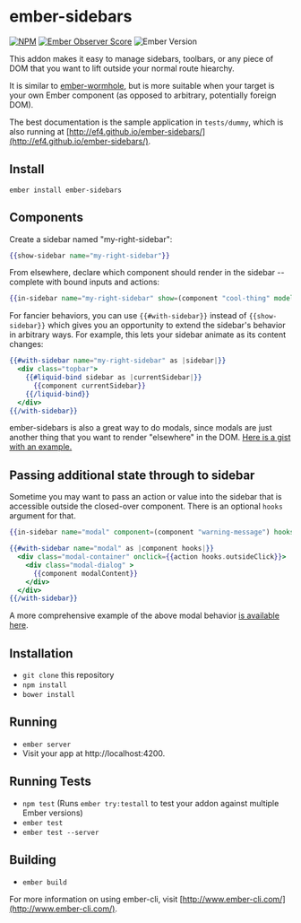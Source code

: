 # ember-sidebars

[![NPM][npm-badge-img]][npm-badge-link]
[![Ember Observer Score][ember-observer-badge]][ember-observer-url]
![Ember Version][ember-version]

This addon makes it easy to manage sidebars, toolbars, or any piece of DOM that you want to lift outside your normal route hiearchy.

It is similar to [ember-wormhole](https://github.com/yapplabs/ember-wormhole), but is more suitable when your target is your own Ember component (as opposed to arbitrary, potentially foreign DOM).

The best documentation is the sample application in `tests/dummy`, which is also running at [http://ef4.github.io/ember-sidebars/](http://ef4.github.io/ember-sidebars/).

## Install

```no-highlight
ember install ember-sidebars
```

## Components

Create a sidebar named "my-right-sidebar":

```hbs
{{show-sidebar name="my-right-sidebar"}}
```

From elsewhere, declare which component should render in the sidebar -- complete with bound inputs and actions:


```hbs
{{in-sidebar name="my-right-sidebar" show=(component "cool-thing" model=model launch=(action "launchIt") }}
```

For fancier behaviors, you can use `{{#with-sidebar}}` instead of `{{show-sidebar}}` which gives you an opportunity to extend the sidebar's behavior in arbitrary ways. For example, this lets your sidebar animate as its content changes:

```hbs
{{#with-sidebar name="my-right-sidebar" as |sidebar|}}
  <div class="topbar">
    {{#liquid-bind sidebar as |currentSidebar|}}
      {{component currentSidebar}}
    {{/liquid-bind}}
  </div>
{{/with-sidebar}}
```

ember-sidebars is also a great way to do modals, since modals are just another thing that you want to render "elsewhere" in the DOM. [Here is a gist with an example.](https://gist.github.com/ef4/0bcc6f7c99dafffdf6cc)

## Passing additional state through to sidebar

Sometime you may want to pass an action or value into the sidebar that is accessible outside the closed-over component. There is an optional `hooks` argument for that.

```hbs
{{in-sidebar name="modal" component=(component "warning-message") hooks=(hash onOutsideClick=(action "close"))}}
```

```hbs
{{#with-sidebar name="modal" as |component hooks|}}
  <div class="modal-container" onclick={{action hooks.outsideClick}}>
    <div class="modal-dialog" >
      {{component modalContent}}
    </div>
  </div>    
{{/with-sidebar}}
```

A more comprehensive example of the above modal behavior [is available here](https://gist.github.com/ef4/0bcc6f7c99dafffdf6cc).

## Installation

* `git clone` this repository
* `npm install`
* `bower install`

## Running

* `ember server`
* Visit your app at http://localhost:4200.

## Running Tests

* `npm test` (Runs `ember try:testall` to test your addon against multiple Ember versions)
* `ember test`
* `ember test --server`

## Building

* `ember build`

For more information on using ember-cli, visit [http://www.ember-cli.com/](http://www.ember-cli.com/).

[npm-badge-img]: https://badge.fury.io/js/ember-sidebars.svg
[npm-badge-link]: http://badge.fury.io/js/ember-sidebars
[ember-observer-badge]: http://emberobserver.com/badges/ember-sidebars.svg
[ember-observer-url]: http://emberobserver.com/addons/ember-sidebars
[ember-version]: https://embadge.io/v1/badge.svg?start=1.13.0
